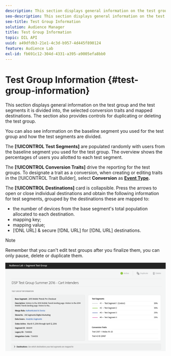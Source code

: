 ```yaml
---
description: This section displays general information on the test group and the test segments it is divided into, the selected conversion traits and mapped destinations. The section also provides controls for duplicating or deleting the test group.
seo-description: This section displays general information on the test group and the test segments it is divided into, the selected conversion traits and mapped destinations. The section also provides controls for duplicating or deleting the test group.
seo-title: Test Group Information
solution: Audience Manager
title: Test Group Information
topic: DIL API
uuid: a49dfdb3-21e1-4c3d-b957-4d445f890124
feature: Audience Lab
exl-id: fb691c12-304d-4331-a395-a9005efa8bb0
---
```

# Test Group Information {#test-group-information}

This section displays general information on the test group and the test segments it is divided into, the selected conversion traits and mapped destinations. The section also provides controls for duplicating or deleting the test group.

You can also see information on the baseline segment you used for the test group and how the test segments are divided.

The **[!UICONTROL Test Segments]** are populated randomly with users from the baseline segment you used for the test group. The overview shows the percentages of users you allotted to each test segment.

The **[!UICONTROL Conversion Traits]** drive the reporting for the test groups. To designate a trait as a conversion, when creating or editing traits in the [!UICONTROL Trait Builder], select **Conversion** as **[Event Type](../../features/traits/create-onboarded-rule-based-traits.md).**

The **[!UICONTROL Destinations]** card is collapsible. Press the arrows to open or close individual destinations and obtain the following information for test segments, grouped by the destinations these are mapped to:

* the number of devices from the base segment's total population allocated to each destination.
* mapping key;
* mapping value;
* [!DNL URL] & secure [!DNL URL] for [!DNL URL] destinations.

>[!NOTE]
>
>Remember that you can't edit test groups after you finalize them, you can only pause, delete or duplicate them.

![](assets/test-groups-information.PNG)
